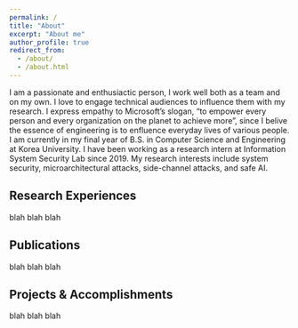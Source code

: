 ```yaml
---
permalink: /
title: "About"
excerpt: "About me"
author_profile: true
redirect_from: 
  - /about/
  - /about.html
---
```


I am a passionate and enthusiactic person, I work well both as a team and on my own. I love to engage technical audiences to influence them with my research. I express empathy to Microsoft’s slogan, “to empower every person and every organization on the planet to achieve more”, since I belive the essence of engineering is to enfluence everyday lives of various people.<br>
I am currently in my final year of B.S. in Computer Science and Engineering at Korea University. I have been working as a research intern at Information System Security Lab since 2019. My research interests include system security, microarchitectural attacks, side-channel attacks, and safe AI.

## Research Experiences
blah blah blah

## Publications
blah blah blah

## Projects & Accomplishments
blah blah blah
